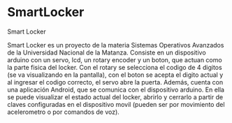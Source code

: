 # SmartLocker
Smart Locker

Smart Locker es un proyecto de la materia Sistemas Operativos Avanzados de la Universidad Nacional de la Matanza.
Consiste en un dispositivo arduino con un servo, lcd, un rotary encoder y un boton, que actuan como la parte fisica del locker. 
Con el rotary se selecciona el codigo de 4 digitos (se va visualizando en la pantalla), con el boton se acepta el digito actual y al ingresar el codigo correcto, el servo abre la puerta.
Además, cuenta con una aplicación Android, que se comunica con el dispositivo arduino. En ella se puede visualizar el estado actual del locker, abrirlo y cerrarlo a partir de claves configuradas en el dispositivo movil (pueden ser por movimiento del acelerometro o por comandos de voz).
